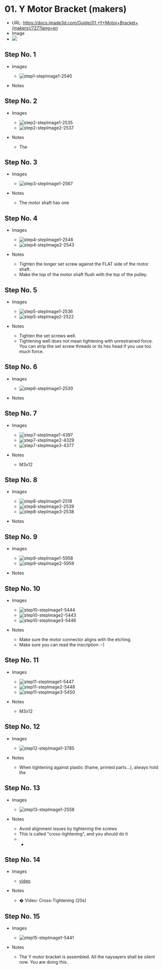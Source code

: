 # 01. Y Motor Bracket (makers)

   - URL: https://docs.imade3d.com/Guide/01.+Y+Motor+Bracket+(makers)/727?lang=en
   - Image
   - ![](https://d17kynu4zpq5hy.cloudfront.net/igi/imade3d/YcPQJEym4WnGQARg.medium)



  ## Step No. 1

   - Images
     - ![step1-stepImage1-2540](https://d17kynu4zpq5hy.cloudfront.net/igi/imade3d/WiSnAbfwr4RGbuZc.medium)

   - Notes

  ## Step No. 2

   - Images
     - ![step2-stepImage1-2535](https://d17kynu4zpq5hy.cloudfront.net/igi/imade3d/RigtBahDecDGAErx.medium)
     - ![step2-stepImage2-2537](https://d17kynu4zpq5hy.cloudfront.net/igi/imade3d/NYGkmVnegAhtaWwf.medium)

   - Notes
     - The

  ## Step No. 3

   - Images
     - ![step3-stepImage1-2567](https://d17kynu4zpq5hy.cloudfront.net/igi/imade3d/lAJ41LnYSfU5AWDi.medium)

   - Notes
     - The motor shaft has one

  ## Step No. 4

   - Images
     - ![step4-stepImage1-2546](https://d17kynu4zpq5hy.cloudfront.net/igi/imade3d/BjnJWXDJXS2GPxR5.medium)
     - ![step4-stepImage2-2543](https://d17kynu4zpq5hy.cloudfront.net/igi/imade3d/GtUxf1MwbAW2IDE5.medium)

   - Notes
     - Tighten the longer set screw against the FLAT side of the motor shaft.
     - Make the top of the motor shaft flush with the top of the pulley.

  ## Step No. 5

   - Images
     - ![step5-stepImage1-2536](https://d17kynu4zpq5hy.cloudfront.net/igi/imade3d/FqGOaKc4SSFqRERR.medium)
     - ![step5-stepImage2-2522](https://d17kynu4zpq5hy.cloudfront.net/igi/imade3d/sWTd2TsIfRRWDy3r.medium)

   - Notes
     - Tighten the set screws well.
     - Tightening well does not mean tightening with unrestrained force. You can strip the set screw threads or its hex head if you use too much force.

  ## Step No. 6

   - Images
     - ![step6-stepImage1-2530](https://d17kynu4zpq5hy.cloudfront.net/igi/imade3d/TsPYBUBZbJlGFTfJ.medium)

   - Notes

  ## Step No. 7

   - Images
     - ![step7-stepImage1-4397](https://d17kynu4zpq5hy.cloudfront.net/igi/imade3d/AhUYuVmAbJYfUWWf.medium)
     - ![step7-stepImage2-4329](https://d17kynu4zpq5hy.cloudfront.net/igi/imade3d/SL3XdgNIkRPARQLG.medium)
     - ![step7-stepImage3-4377](https://d17kynu4zpq5hy.cloudfront.net/igi/imade3d/UJL52UHRdhyxdUQ4.medium)

   - Notes
     - M3x12

  ## Step No. 8

   - Images
     - ![step8-stepImage1-2518](https://d17kynu4zpq5hy.cloudfront.net/igi/imade3d/QoYKWlMU2tt5EXfS.medium)
     - ![step8-stepImage2-2539](https://d17kynu4zpq5hy.cloudfront.net/igi/imade3d/fPTHi2KQWYNKlvWQ.medium)
     - ![step8-stepImage3-2538](https://d17kynu4zpq5hy.cloudfront.net/igi/imade3d/RvY4XwabAJsMwGeG.medium)

   - Notes

  ## Step No. 9

   - Images
     - ![step9-stepImage1-5958](https://d17kynu4zpq5hy.cloudfront.net/igi/imade3d/MwrSDJRYoeqmnSMX.medium)
     - ![step9-stepImage2-5959](https://d17kynu4zpq5hy.cloudfront.net/igi/imade3d/CfPBdMnYdjmW5QSd.medium)

   - Notes

  ## Step No. 10

   - Images
     - ![step10-stepImage1-5444](https://d17kynu4zpq5hy.cloudfront.net/igi/imade3d/kdXVZJXeqodby6dV.medium)
     - ![step10-stepImage2-5443](https://d17kynu4zpq5hy.cloudfront.net/igi/imade3d/IhGUl5vSEpZYcOdv.medium)
     - ![step10-stepImage3-5446](https://d17kynu4zpq5hy.cloudfront.net/igi/imade3d/RGFIHaTGuhGH13gD.medium)

   - Notes
     - Make sure the motor connector aligns with the etching.
     - Make sure you can read the inscription :-)

  ## Step No. 11

   - Images
     - ![step11-stepImage1-5447](https://d17kynu4zpq5hy.cloudfront.net/igi/imade3d/tkPNRQC6pDqIsHBR.medium)
     - ![step11-stepImage2-5448](https://d17kynu4zpq5hy.cloudfront.net/igi/imade3d/FnBjQIxV5wXjIuCq.medium)
     - ![step11-stepImage3-5450](https://d17kynu4zpq5hy.cloudfront.net/igi/imade3d/RkVxITaAlQEymLua.medium)

   - Notes
     - M3x12

  ## Step No. 12

   - Images
     - ![step12-stepImage1-3785](https://d17kynu4zpq5hy.cloudfront.net/igi/imade3d/l6tWZe5u4IOyOiMP.medium)

   - Notes
     - When tightening against plastic (frame, printed parts...), always hold the

  ## Step No. 13

   - Images
     - ![step13-stepImage1-2558](https://d17kynu4zpq5hy.cloudfront.net/igi/imade3d/GPElUgVOVLuA1gZD.medium)

   - Notes
     - Avoid alignment issues by tightening the screws
     - This is called "cross-tightening", and you should do it
     - *

  ## Step No. 14

   - Images
     - [video](https://dozuki-guide-objects.s3.amazonaws.com/igo/video/imade3d/NKhloPJIqa1Ad4Pv_MP4_720.mp4)

   - Notes
     - � Video: Cross-Tightening (20s)

  ## Step No. 15

   - Images
     - ![step15-stepImage1-5441](https://d17kynu4zpq5hy.cloudfront.net/igi/imade3d/UDlUqBmYFDjkqo6K.medium)

   - Notes
     - The Y motor bracket is assembled. All the naysayers shall be silent now. You are doing this.
